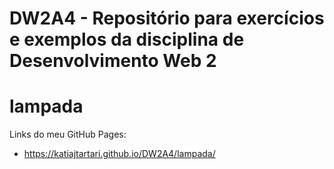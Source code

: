 # DW2A4 - Repositório para exercícios e exemplos da disciplina de Desenvolvimento Web 2

# lampada
Links do meu GitHub Pages:
* https://katiajtartari.github.io/DW2A4/lampada/

